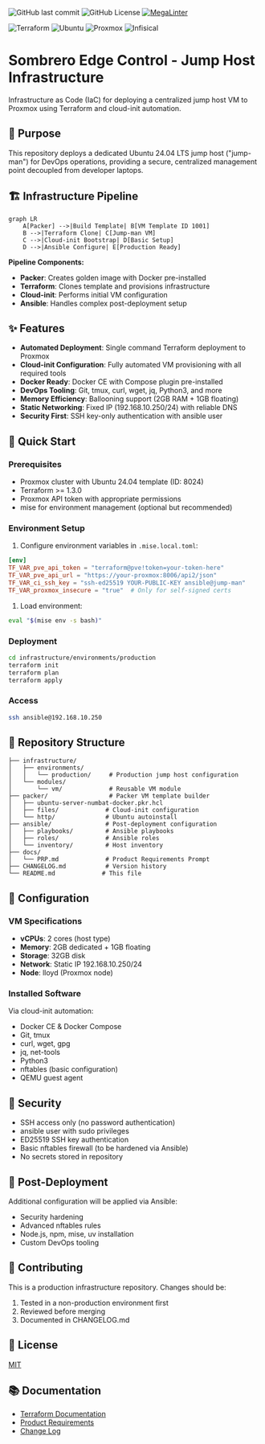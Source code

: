 ![GitHub last commit](https://img.shields.io/github/last-commit/basher83/Sombrero-Edge-Control?path=README.md&display_timestamp=author&style=plastic&logo=github)
![GitHub License](https://img.shields.io/github/license/basher83/Sombrero-Edge-Control?style=plastic)
[![MegaLinter](https://github.com/basher83/Sombrero-Edge-Control/workflows/MegaLinter/badge.svg?branch=main)](https://github.com/basher83/Sombrero-Edge-Control/actions?query=workflow%3AMegaLinter+branch%3Amain)

![Terraform](https://img.shields.io/badge/terraform-000000?style=plastic&logo=terraform&logoColor=)
![Ubuntu](https://img.shields.io/badge/Ubuntu-E95420?style=plastic&logo=ubuntu&logoColor=white)
![Proxmox](https://img.shields.io/badge/Proxmox-E5780B?style=plastic&logo=proxmox&logoColor=white)
![Infisical](https://img.shields.io/badge/Infisical-000000?style=plastic&logo=infisical&logoColor=)

# Sombrero Edge Control - Jump Host Infrastructure

Infrastructure as Code (IaC) for deploying a centralized jump host VM to Proxmox using Terraform and cloud-init automation.

## 🎯 Purpose

This repository deploys a dedicated Ubuntu 24.04 LTS jump host ("jump-man") for DevOps operations, providing a
secure, centralized management point decoupled from developer laptops.

## 🏗️ Infrastructure Pipeline

```mermaid
graph LR
    A[Packer] -->|Build Template| B[VM Template ID 1001]
    B -->|Terraform Clone| C[Jump-man VM]
    C -->|Cloud-init Bootstrap| D[Basic Setup]
    D -->|Ansible Configure| E[Production Ready]
```

**Pipeline Components:**

- **Packer**: Creates golden image with Docker pre-installed
- **Terraform**: Clones template and provisions infrastructure
- **Cloud-init**: Performs initial VM configuration
- **Ansible**: Handles complex post-deployment setup

## ✨ Features

- **Automated Deployment**: Single command Terraform deployment to Proxmox
- **Cloud-init Configuration**: Fully automated VM provisioning with all required tools
- **Docker Ready**: Docker CE with Compose plugin pre-installed
- **DevOps Tooling**: Git, tmux, curl, wget, jq, Python3, and more
- **Memory Efficiency**: Ballooning support (2GB RAM + 1GB floating)
- **Static Networking**: Fixed IP (192.168.10.250/24) with reliable DNS
- **Security First**: SSH key-only authentication with ansible user

## 🚀 Quick Start

### Prerequisites

- Proxmox cluster with Ubuntu 24.04 template (ID: 8024)
- Terraform >= 1.3.0
- Proxmox API token with appropriate permissions
- mise for environment management (optional but recommended)

### Environment Setup

1. Configure environment variables in `.mise.local.toml`:

```toml
[env]
TF_VAR_pve_api_token = "terraform@pve!token=your-token-here"
TF_VAR_pve_api_url = "https://your-proxmox:8006/api2/json"
TF_VAR_ci_ssh_key = "ssh-ed25519 YOUR-PUBLIC-KEY ansible@jump-man"
TF_VAR_proxmox_insecure = "true"  # Only for self-signed certs
```

1. Load environment:

```bash
eval "$(mise env -s bash)"
```

### Deployment

```bash
cd infrastructure/environments/production
terraform init
terraform plan
terraform apply
```

### Access

```bash
ssh ansible@192.168.10.250
```

## 📁 Repository Structure

```text
├── infrastructure/
│   ├── environments/
│   │   └── production/     # Production jump host configuration
│   └── modules/
│       └── vm/             # Reusable VM module
├── packer/                 # Packer VM template builder
│   ├── ubuntu-server-numbat-docker.pkr.hcl
│   ├── files/             # Cloud-init configuration
│   └── http/              # Ubuntu autoinstall
├── ansible/               # Post-deployment configuration
│   ├── playbooks/         # Ansible playbooks
│   ├── roles/             # Ansible roles
│   └── inventory/         # Host inventory
├── docs/
│   └── PRP.md             # Product Requirements Prompt
├── CHANGELOG.md           # Version history
└── README.md             # This file
```

## 🔧 Configuration

### VM Specifications

- **vCPUs**: 2 cores (host type)
- **Memory**: 2GB dedicated + 1GB floating
- **Storage**: 32GB disk
- **Network**: Static IP 192.168.10.250/24
- **Node**: lloyd (Proxmox node)

### Installed Software

Via cloud-init automation:

- Docker CE & Docker Compose
- Git, tmux
- curl, wget, gpg
- jq, net-tools
- Python3
- nftables (basic configuration)
- QEMU guest agent

## 🔐 Security

- SSH access only (no password authentication)
- ansible user with sudo privileges
- ED25519 SSH key authentication
- Basic nftables firewall (to be hardened via Ansible)
- No secrets stored in repository

## 📝 Post-Deployment

Additional configuration will be applied via Ansible:

- Security hardening
- Advanced nftables rules
- Node.js, npm, mise, uv installation
- Custom DevOps tooling

## 🤝 Contributing

This is a production infrastructure repository. Changes should be:

1. Tested in a non-production environment first
1. Reviewed before merging
1. Documented in CHANGELOG.md

## 📄 License

[MIT](LICENSE)

## 📚 Documentation

- [Terraform Documentation](terraform/README.md)
- [Product Requirements](docs/project/PRP/Project-PRP.md)
- [Change Log](CHANGELOG.md)
